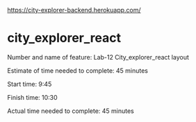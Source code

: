 

https://city-explorer-backend.herokuapp.com/
# city_explorer_react

Number and name of feature: Lab-12 City_explorer_react layout

Estimate of time needed to complete: 45 minutes

Start time: 9:45

Finish time: 10:30

Actual time needed to complete: 45 minutes

